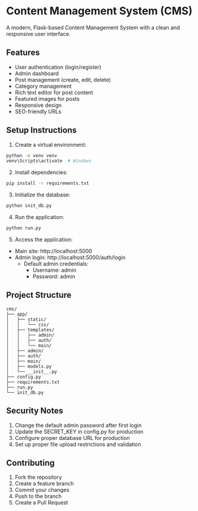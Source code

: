 # Content Management System (CMS)

A modern, Flask-based Content Management System with a clean and responsive user interface.

## Features

- User authentication (login/register)
- Admin dashboard
- Post management (create, edit, delete)
- Category management
- Rich text editor for post content
- Featured images for posts
- Responsive design
- SEO-friendly URLs

## Setup Instructions

1. Create a virtual environment:
```bash
python -m venv venv
venv\Scripts\activate  # Windows
```

2. Install dependencies:
```bash
pip install -r requirements.txt
```

3. Initialize the database:
```bash
python init_db.py
```

4. Run the application:
```bash
python run.py
```

5. Access the application:
- Main site: http://localhost:5000
- Admin login: http://localhost:5000/auth/login
  - Default admin credentials:
    - Username: admin
    - Password: admin

## Project Structure

```
cms/
├── app/
│   ├── static/
│   │   └── css/
│   ├── templates/
│   │   ├── admin/
│   │   ├── auth/
│   │   └── main/
│   ├── admin/
│   ├── auth/
│   ├── main/
│   ├── models.py
│   └── __init__.py
├── config.py
├── requirements.txt
├── run.py
└── init_db.py
```

## Security Notes

1. Change the default admin password after first login
2. Update the SECRET_KEY in config.py for production
3. Configure proper database URL for production
4. Set up proper file upload restrictions and validation

## Contributing

1. Fork the repository
2. Create a feature branch
3. Commit your changes
4. Push to the branch
5. Create a Pull Request
